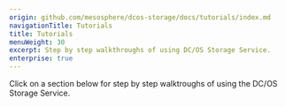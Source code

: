 ```yaml
---
origin: github.com/mesosphere/dcos-storage/docs/tutorials/index.md
navigationTitle: Tutorials
title: Tutorials
menuWeight: 30
excerpt: Step by step walkthroughs of using DC/OS Storage Service.
enterprise: true
---
```


Click on a section below for step by step walktroughs of using the DC/OS Storage Service.
